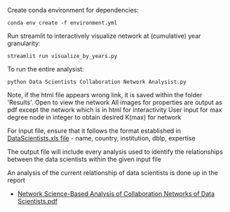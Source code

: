 Create conda environment for dependencies:

```
conda env create -f environment.yml
```

Run streamlit to interactively visualize network at (cumulative) year granularity:

```
streamlit run visualize_by_years.py
```

To run the entire analysist:
```
python Data Scientists Collaboration Network Analysist.py
```
Note, if the html file appears wrong link, it is saved within the folder 'Results'. Open to view the network
All images for properties are output as pdf except the network which is in html for interactivity
User input for max degree node in integer to obtain desired K(max) for network

For Input file, ensure that it follows the format established in [DataScientists.xls file](https://github.com/AlvinTang011/Data-Scientists-Collaboration-Network-Analaysis/blob/main/Input/DataScientists.xls) - name, country, institution, dblp, expertise


The output file will include every analysis used to identify the relationships between the data scientists within the given input file

An analysis of the current relationship of data scientists is done up in the report
- [Network Science-Based Analysis of Collaboration Networks of Data Scientists.pdf](https://github.com/AlvinTang011/Data-Scientists-Collaboration-Network-Analaysis/blob/main/Network%20Science-Based%20Analysis%20of%20Collaboration%20Networks%20of%20Data%20Scientists.pdf)
